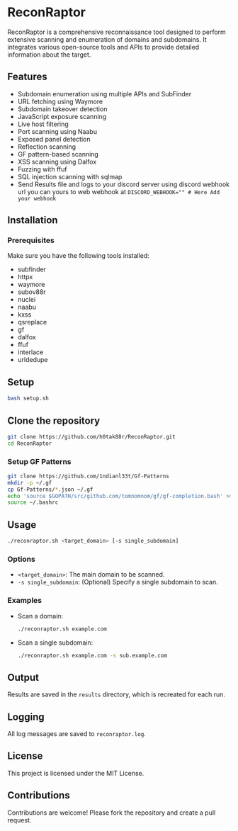 # ReconRaptor

ReconRaptor is a comprehensive reconnaissance tool designed to perform extensive scanning and enumeration of domains and subdomains. It integrates various open-source tools and APIs to provide detailed information about the target.

## Features
- Subdomain enumeration using multiple APIs and SubFinder
- URL fetching using Waymore
- Subdomain takeover detection
- JavaScript exposure scanning
- Live host filtering
- Port scanning using Naabu
- Exposed panel detection
- Reflection scanning
- GF pattern-based scanning
- XSS scanning using Dalfox
- Fuzzing with ffuf
- SQL injection scanning with sqlmap
- Send Results file and logs to your discord server using discord webhook url you can yours  to web webhook at `DISCORD_WEBHOOK="" # Here Add your webhook`


## Installation

### Prerequisites
Make sure you have the following tools installed:
- subfinder
- httpx
- waymore
- subov88r
- nuclei
- naabu
- kxss
- qsreplace
- gf
- dalfox
- ffuf
- interlace
- urldedupe

## Setup 
```sh
bash setup.sh
```

## Clone the repository
```sh
git clone https://github.com/h0tak88r/ReconRaptor.git
cd ReconRaptor
```

### Setup GF Patterns
```sh
git clone https://github.com/1ndianl33t/Gf-Patterns
mkdir -p ~/.gf
cp Gf-Patterns/*.json ~/.gf
echo 'source $GOPATH/src/github.com/tomnomnom/gf/gf-completion.bash' >> ~/.bashrc
source ~/.bashrc
```

## Usage

```sh
./reconraptor.sh <target_domain> [-s single_subdomain]
```

### Options
- `<target_domain>`: The main domain to be scanned.
- `-s single_subdomain`: (Optional) Specify a single subdomain to scan.

### Examples
- Scan a domain:
  ```sh
  ./reconraptor.sh example.com
  ```

- Scan a single subdomain:
  ```sh
  ./reconraptor.sh example.com -s sub.example.com
  ```

## Output
Results are saved in the `results` directory, which is recreated for each run.

## Logging
All log messages are saved to `reconraptor.log`.

## License
This project is licensed under the MIT License.

## Contributions
Contributions are welcome! Please fork the repository and create a pull request.
